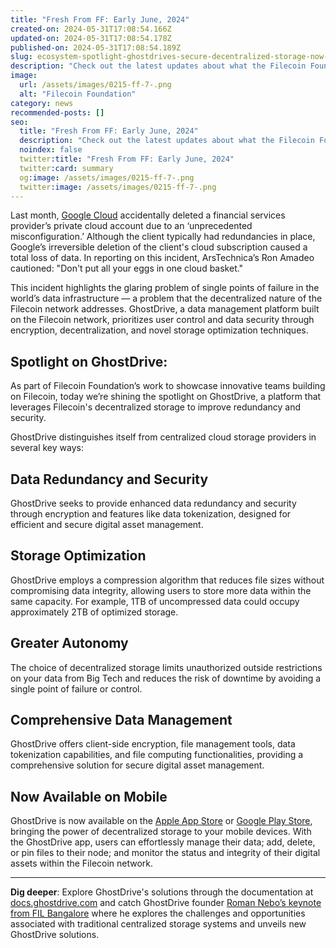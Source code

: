 ```yaml
---
title: "Fresh From FF: Early June, 2024"
created-on: 2024-05-31T17:08:54.166Z
updated-on: 2024-05-31T17:08:54.178Z
published-on: 2024-05-31T17:08:54.189Z
slug: ecosystem-spotlight-ghostdrives-secure-decentralized-storage-now-on-mobile
description: "Check out the latest updates about what the Filecoin Foundation has been up to."
image:
  url: /assets/images/0215-ff-7-.png
  alt: "Filecoin Foundation"
category: news
recommended-posts: []
seo:
  title: "Fresh From FF: Early June, 2024"
  description: "Check out the latest updates about what the Filecoin Foundation has been up to."
  noindex: false
  twitter:title: "Fresh From FF: Early June, 2024"
  twitter:card: summary
  og:image: /assets/images/0215-ff-7-.png
  twitter:image: /assets/images/0215-ff-7-.png
---
```


Last month, [Google Cloud](https://arstechnica.com/gadgets/2024/05/google-cloud-accidentally-nukes-customer-account-causes-two-weeks-of-downtime/) accidentally deleted a financial services provider’s private cloud account due to an ‘unprecedented misconfiguration.’ Although the client typically had redundancies in place, Google’s irreversible deletion of the client's cloud subscription caused a total loss of data. In reporting on this incident, ArsTechnica’s Ron Amadeo cautioned: "Don't put all your eggs in one cloud basket."

This incident highlights the glaring problem of single points of failure in the world’s data infrastructure –– a problem that the decentralized nature of the Filecoin network addresses. GhostDrive, a data management platform built on the Filecoin network, prioritizes user control and data security through encryption, decentralization, and novel storage optimization techniques.

## Spotlight on GhostDrive:

As part of Filecoin Foundation’s work to showcase innovative teams building on Filecoin, today we’re shining the spotlight on GhostDrive, a platform that leverages Filecoin's decentralized storage to improve redundancy and security.

GhostDrive distinguishes itself from centralized cloud storage providers in several key ways:

## Data Redundancy and Security

GhostDrive seeks to provide enhanced data redundancy and security through encryption and features like data tokenization, designed for efficient and secure digital asset management.

## Storage Optimization

GhostDrive employs a compression algorithm that reduces file sizes without compromising data integrity, allowing users to store more data within the same capacity. For example, 1TB of uncompressed data could occupy approximately 2TB of optimized storage.

## Greater Autonomy

The choice of decentralized storage limits unauthorized outside restrictions on your data from Big Tech and reduces the risk of downtime by avoiding a single point of failure or control.

## Comprehensive Data Management

GhostDrive offers client-side encryption, file management tools, data tokenization capabilities, and file computing functionalities, providing a comprehensive solution for secure digital asset management.

## Now Available on Mobile

GhostDrive is now available on the [Apple App Store](https://apps.apple.com/us/app/ghostdrive-app/id6475002179) or [Google Play Store](https://play.google.com/store/apps/details?id=com.wise.data.ghostdrive&pli=1), bringing the power of decentralized storage to your mobile devices. With the GhostDrive app, users can effortlessly manage their data; add, delete, or pin files to their node; and monitor the status and integrity of their digital assets within the Filecoin network.

---

**Dig deeper**: Explore GhostDrive's solutions through the documentation at [docs.ghostdrive.com](http://docs.ghostdrive.com) and catch GhostDrive founder [Roman Nebo’s keynote from FIL Bangalore](https://www.youtube.com/watch?v=D0Mh3ZDA-3Y) where he explores the challenges and opportunities associated with traditional centralized storage systems and unveils new GhostDrive solutions.

